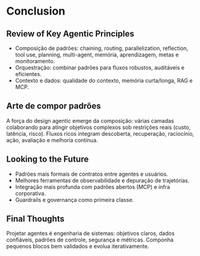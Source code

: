 # Conclusion

## Review of Key Agentic Principles

- Composição de padrões: chaining, routing, parallelization, reflection, tool use, planning, multi-agent, memória, aprendizagem, metas e monitoramento.
- Orquestração: combinar padrões para fluxos robustos, auditáveis e eficientes.
- Contexto e dados: qualidade do contexto, memória curta/longa, RAG e MCP.

## Arte de compor padrões

A força do design agentic emerge da composição: várias camadas colaborando para atingir objetivos complexos sob restrições reais (custo, latência, risco). Fluxos ricos integram descoberta, recuperação, raciocínio, ação, avaliação e melhoria contínua.

## Looking to the Future

- Padrões mais formais de contratos entre agentes e usuários.
- Melhores ferramentas de observabilidade e depuração de trajetórias.
- Integração mais profunda com padrões abertos (MCP) e infra corporativa.
- Guardrails e governança como primeira classe.

## Final Thoughts

Projetar agentes é engenharia de sistemas: objetivos claros, dados confiáveis, padrões de controle, segurança e métricas. Componha pequenos blocos bem validados e evolua iterativamente.

